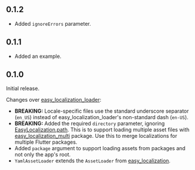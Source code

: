 ## 0.1.2

* Added `ignoreErrors` parameter.

## 0.1.1

* Added an example.

## 0.1.0

Initial release.

Changes over [easy_localization_loader](https://pub.dev/packages/easy_localization_loader):
* **BREAKING:** Locale-specific files use the standard underscore separator (`en_US`) instead of
  easy_localization_loader's non-standard dash (`en-US`).
* **BREAKING:** Added the required `directory` parameter, ignoring
  [EasyLocalization.path](https://pub.dev/documentation/easy_localization/latest/easy_localization/EasyLocalization/path.html).
  This is to support loading multiple asset files with [easy_localization_multi](https://pub.dev/packages/easy_localization_multi) package.
  Use this to merge localizations for multiple Flutter packages.
* Added `package` argument to support loading assets from packages and not only the app's root.
* `YamlAssetLoader` extends the `AssetLoader` from [easy_localization](https://pub.dev/packages/easy_localization).
